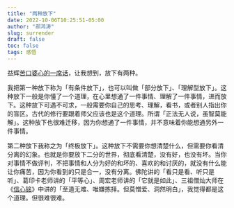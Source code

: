 ```yaml
---
title: "两种放下"
date: 2022-10-06T10:25:51-05:00
author: "郝鸿涛"
slug: surrender
draft: false
toc: false
tags: 感悟
---
```

益辉[苦口婆心的一席话](/cn/2022/10/02/lesson/)，让我想到，放下有两种。

我把第一种放下称为「有条件放下」，也可以叫做「部分放下」、「理解型放下」。这种放下一般是你懂了一个道理，在心里想通了一件事情、理解了一件事情，进而放下。这种放下可遇不可求，一般需要你自己的思考、理解，看书，或者别人指出你的盲区。古代的修行要跟着师父应该也是这个道理。所谓「正法无人说，虽智莫能解」。这种放下也很难迁移，因为你想通了一件事情，并不意味着你能想通另外一件事情。

第二种放下我称之为「终极放下」。这种放下不需要你想清楚什么，但需要你看清分离的幻象。也就是你要放下二分的世界，彻底看清楚，没有好，也没有坏。当你对事情不做评判，不把事情和人分为好的和坏的、喜欢的和讨厌的，就没有什么能让你痛苦，因为你看到的只是合一，没有分离。佛陀讲的「看只是看、听只是听」、葛印卡老师讲的「平等心」、周宏老师讲的「它就是如此」、三祖僧灿大师在《[信心铭](https://bookgb.bfnn.org/books/0845.htm)》中讲的「至道无难、唯嫌拣择。但莫憎爱、洞然明白」，我觉得都是这个道理。但很难很难。